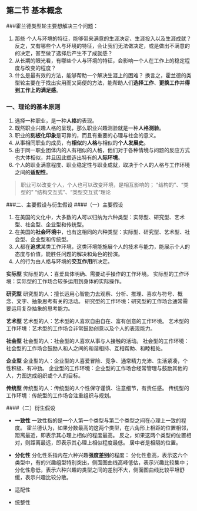 ## 第二节 基本概念
###霍兰德类型轮主要想解决三个问题：
1. 那些 个人与环境的特征，能够带来满意的生涯决定、生涯投入以及生涯成就？反之，又有哪些个人与环境的特征，会让我们无法做决定，或是做出不满意的的决定，甚至做了选择后产生不了成就感？
2. 从长期的眼光看，有哪些个人与环境的特征，会影响一个人在工作上的稳定程度与改变的程度？
3. 什么是最有效的方法，能够帮助一个解决生涯上的困难？
换言之，霍兰德的类型轮主要在于找出实用而又简便的方法，能帮助人们**选择工作**、**更换工作**并**得到工作上的满足感**。
### 一、理论的基本原则
1. 选择一种职业，是一种**人格**的表现。
2. 既然职业兴趣人格的呈现，那么职业兴趣测验就是一种**人格测验**。
3. 职业的**刻板化印象**是可靠的，而且有重要的心理与社会的意义。
4. 从事相同职业的成员，有**相似**的**人格**与相似的**个人发展史**。
5. 由于同一职业团体内的人有相似的人格，他们对于各种情境与问题的反应方式也大体相似，并且因此塑造出特有的**人际环境**。
6. 个人的职业满意程度、职业稳定性与职业成就，取决于个人的人格与工作环境之间的**适配性**。

>职业可以改变个人，个人也可以改变环境，是相互影响的；
> “结构的”、“类型的”
> “结构交互式”、“类型交互式”理论

###二、主要假设与衍生假设
####（一）主要假设
1. 在美国的文化中，大多数的**人**可以归纳为六种类型：实际型、研究型、艺术型、社会型、企业型和传统型。
2. 在美国的**社会环境**中，也有这相同的六种类型：实际型、研究型、艺术型、社会型、企业型和传统型。
3. 人都在**追求**某类工作环境，这类环境能施展个人的技术与能力，能展示个人的态度与价值，能胜任问题的解决和角色的扮演。
4. 人的行为由人格与环境的**交互作用**所决定。


**实际型**
实际型的人：喜爱具体明确、需要动手操作的工作环境。
实际型的工作环境：实际型的工作场合较多运用到身体的实际操作。

**研究型**
研究型的人：擅长运用心智能力去观察、分析、推理、喜欢与符号、概念、文字、抽象思考有关的活动。
研究型的工作环境：研究型的工作场合通常需要运用复杂抽象的思考能力。

**艺术型**
艺术型的人：艺术型的人喜欢自由自在、富有创意的工作环境。
艺术型的工作环境：艺术型的工作场合非常鼓励创意以及个人的表现能力。

**社会型**
社会型的人：社会型的人喜欢从事与人接触的活动。
社会型的工作环境：社会型的工作场合鼓励人和人之间的和谐相持、互相帮助、和睦相处。

**企业型**
企业型的人：企业型的人喜爱冒险、竞争、通常精力充沛、生活紧凑，个性积极、有冲劲。
企业型的工作环境：企业型的工作场合经常管理与鼓励其他的人，力图达成组织或个人的目标。

**传统型**
传统型的人：传统型的人个性保守谨慎、注意细节，有责任感。
传统型的工作环境：传统型的工作场合注重组织与规划。

####（二）衍生假设
- **一致性**
一致性指的是一个人第一个类型与第二个类型之间在心理上一致的程度。
霍兰德认为，如果分数最高的这两个类型，在六角形上相距的位置相邻，距离最近，即表示其心理上相似的程度最高。
反之，如果这两个类型的位置相对，则距离最远，即表示其心理上相似程度最低。
居中者是相隔的位置。

- **分化性**
分化性系指内在六种兴趣**强度差别**的程度：
分化性愈高，表示这六个类型中，有的兴趣组型特别突出，侧面图曲线高峰低估，表示兴趣比较集中；
分化性愈低，表示六种兴趣的类型之间的差别不大，侧面图曲线比较平坦舒缓，表示兴趣比较分散。

- 适配性

- 统整性